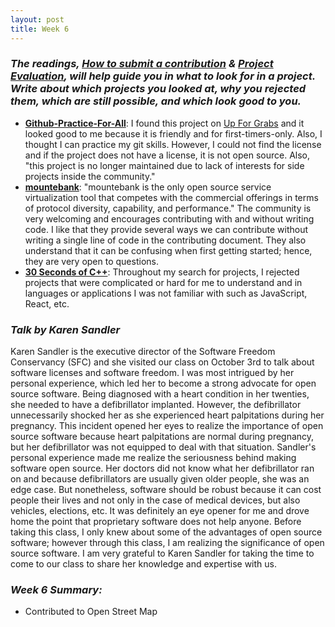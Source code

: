 ```yaml
---
layout: post
title: Week 6
---
```

### **_The readings, [How to submit a contribution][how] & [Project Evaluation][project], will help guide you in what to look for in a project. Write about which projects you looked at, why you rejected them, which are still possible, and which look good to you._**  
* **[Github-Practice-For-All][github]**: I found this project on [Up For Grabs][up] and it looked good to me because it is friendly and for first-timers-only. Also, I thought I can practice my git skills. However, I could not find the license and if the project does not have a license, it is not open source. Also, "this project is no longer maintained due to lack of interests for side projects inside the community."  
* **[mountebank][m]**: "mountebank is the only open source service virtualization tool that competes with the commercial offerings in terms of protocol diversity, capability, and performance." The community is very welcoming and encourages contributing with and without writing code. I like that they provide several ways we can contribute without writing a single line of code in the contributing document. They also understand that it can be confusing when first getting started; hence, they are very open to questions.
* **[30 Seconds of C++][30]**: 
Throughout my search for projects, I rejected projects that were complicated or hard for me to understand and in languages or applications I was not familiar with such as JavaScript, React, etc. 
### **_Talk by Karen Sandler_**
Karen Sandler is the executive director of the Software Freedom Conservancy (SFC) and she visited our class on October 3rd to talk about software licenses and software freedom. I was most intrigued by her personal experience, which led her to become a strong advocate for open source software. Being diagnosed with a heart condition in her twenties, she needed to have a defibrillator implanted. However, the defibrillator unnecessarily shocked her as she experienced heart palpitations during her pregnancy. This incident opened her eyes to realize the importance of open source software because heart palpitations are normal during pregnancy, but her defibrillator was not equipped to deal with that situation. Sandler's personal experience made me realize the seriousness behind making software open source. Her doctors did not know what her defibrillator ran on and because defibrillators are usually given older people, she was an edge case. But nonetheless, software should be robust because it can cost people their lives and not only in the case of medical devices, but also vehicles, elections, etc. It was definitely an eye opener for me and drove home the point that proprietary software does not help anyone. Before taking this class, I only knew about some of the advantages of open source software; however through this class, I am realizing the significance of open source software. I am very grateful to Karen Sandler for taking the time to come to our class to share her knowledge and expertise with us.   

### **_Week 6 Summary:_**
* Contributed to Open Street Map  

[how]: https://opensource.guide/how-to-contribute/#how-to-submit-a-contribution  
[project]: http://www.compsci.hunter.cuny.edu/~sweiss/course_materials/csci395.86/activities_f19/project_evaluation_activity.pdf
[github]: https://github.com/RomchyFCC/Github-Practice-For-All
[up]: https://up-for-grabs.net/
[m]: https://github.com/bbyars/mountebank
[30]: https://github.com/Bhupesh-V/30-seconds-of-cpp
